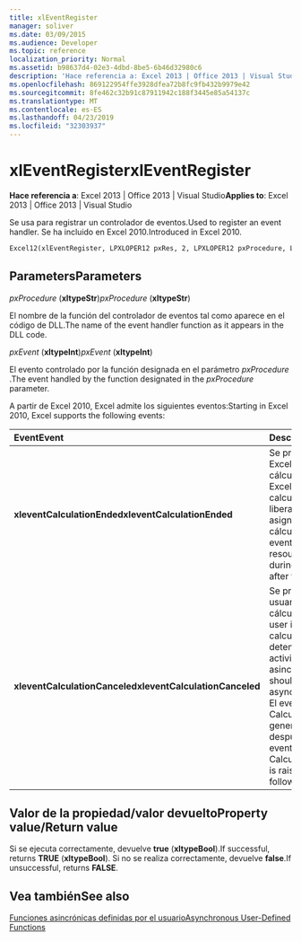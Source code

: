 ```yaml
---
title: xlEventRegister
manager: soliver
ms.date: 03/09/2015
ms.audience: Developer
ms.topic: reference
localization_priority: Normal
ms.assetid: b98637d4-02e3-4dbd-8be5-6b46d32980c6
description: 'Hace referencia a: Excel 2013 | Office 2013 | Visual Studio'
ms.openlocfilehash: 869122954ffe3928dfea72b8fc9fb432b9979e42
ms.sourcegitcommit: 8fe462c32b91c87911942c188f3445e85a54137c
ms.translationtype: MT
ms.contentlocale: es-ES
ms.lasthandoff: 04/23/2019
ms.locfileid: "32303937"
---
```

# <a name="xleventregister"></a><span data-ttu-id="b78f2-103">xlEventRegister</span><span class="sxs-lookup"><span data-stu-id="b78f2-103">xlEventRegister</span></span>

 <span data-ttu-id="b78f2-104">**Hace referencia a**: Excel 2013 | Office 2013 | Visual Studio</span><span class="sxs-lookup"><span data-stu-id="b78f2-104">**Applies to**: Excel 2013 | Office 2013 | Visual Studio</span></span> 
  
<span data-ttu-id="b78f2-105">Se usa para registrar un controlador de eventos.</span><span class="sxs-lookup"><span data-stu-id="b78f2-105">Used to register an event handler.</span></span> <span data-ttu-id="b78f2-106">Se ha incluido en Excel 2010.</span><span class="sxs-lookup"><span data-stu-id="b78f2-106">Introduced in Excel 2010.</span></span>
  
```vb
Excel12(xlEventRegister, LPXLOPER12 pxRes, 2, LPXLOPER12 pxProcedure, LPXLOPER12 pxEvent);
```

## <a name="parameters"></a><span data-ttu-id="b78f2-107">Parameters</span><span class="sxs-lookup"><span data-stu-id="b78f2-107">Parameters</span></span>

 <span data-ttu-id="b78f2-108">_pxProcedure_ (**xltypeStr**)</span><span class="sxs-lookup"><span data-stu-id="b78f2-108">_pxProcedure_ (**xltypeStr**)</span></span>
  
<span data-ttu-id="b78f2-109">El nombre de la función del controlador de eventos tal como aparece en el código de DLL.</span><span class="sxs-lookup"><span data-stu-id="b78f2-109">The name of the event handler function as it appears in the DLL code.</span></span>
  
 <span data-ttu-id="b78f2-110">_pxEvent_ (**xltypeInt**)</span><span class="sxs-lookup"><span data-stu-id="b78f2-110">_pxEvent_ (**xltypeInt**)</span></span>
  
<span data-ttu-id="b78f2-111">El evento controlado por la función designada en el parámetro _pxProcedure_ .</span><span class="sxs-lookup"><span data-stu-id="b78f2-111">The event handled by the function designated in the  _pxProcedure_ parameter.</span></span> 
  
<span data-ttu-id="b78f2-112">A partir de Excel 2010, Excel admite los siguientes eventos:</span><span class="sxs-lookup"><span data-stu-id="b78f2-112">Starting in Excel 2010, Excel supports the following events:</span></span>
  
|<span data-ttu-id="b78f2-113">**Event**</span><span class="sxs-lookup"><span data-stu-id="b78f2-113">**Event**</span></span>|<span data-ttu-id="b78f2-114">**Descripción**</span><span class="sxs-lookup"><span data-stu-id="b78f2-114">**Description**</span></span>|
|:-----|:-----|
|<span data-ttu-id="b78f2-115">**xleventCalculationEnded**</span><span class="sxs-lookup"><span data-stu-id="b78f2-115">**xleventCalculationEnded**</span></span> <br/> |<span data-ttu-id="b78f2-116">Se produce cuando Excel completa un cálculo.</span><span class="sxs-lookup"><span data-stu-id="b78f2-116">Raised when Excel completes a calculation.</span></span> <span data-ttu-id="b78f2-117">Puede liberar los recursos asignados durante el cálculo después de este evento.</span><span class="sxs-lookup"><span data-stu-id="b78f2-117">You can free any resources allocated during the calculation after this event.</span></span>  <br/> |
|<span data-ttu-id="b78f2-118">**xleventCalculationCanceled**</span><span class="sxs-lookup"><span data-stu-id="b78f2-118">**xleventCalculationCanceled**</span></span> <br/> |<span data-ttu-id="b78f2-119">Se produce cuando el usuario interrumpe el cálculo.</span><span class="sxs-lookup"><span data-stu-id="b78f2-119">Raised when the user interrupts the calculation.</span></span> <span data-ttu-id="b78f2-120">El XLL debe detener todas las actividades asincrónicas.</span><span class="sxs-lookup"><span data-stu-id="b78f2-120">The XLL should stop any asynchronous activities.</span></span> <span data-ttu-id="b78f2-121">El evento CalculationEnded se genera inmediatamente después de este evento.</span><span class="sxs-lookup"><span data-stu-id="b78f2-121">The CalculationEnded event is raised immediately following this event.</span></span>  <br/> |
   
## <a name="property-valuereturn-value"></a><span data-ttu-id="b78f2-122">Valor de la propiedad/valor devuelto</span><span class="sxs-lookup"><span data-stu-id="b78f2-122">Property value/Return value</span></span>

<span data-ttu-id="b78f2-123">Si se ejecuta correctamente, devuelve **true** (**xltypeBool**).</span><span class="sxs-lookup"><span data-stu-id="b78f2-123">If successful, returns **TRUE** (**xltypeBool**).</span></span> <span data-ttu-id="b78f2-124">Si no se realiza correctamente, devuelve **false**.</span><span class="sxs-lookup"><span data-stu-id="b78f2-124">If unsuccessful, returns **FALSE**.</span></span>
  
## <a name="see-also"></a><span data-ttu-id="b78f2-125">Vea también</span><span class="sxs-lookup"><span data-stu-id="b78f2-125">See also</span></span>



[<span data-ttu-id="b78f2-126">Funciones asincrónicas definidas por el usuario</span><span class="sxs-lookup"><span data-stu-id="b78f2-126">Asynchronous User-Defined Functions</span></span>](asynchronous-user-defined-functions.md)


